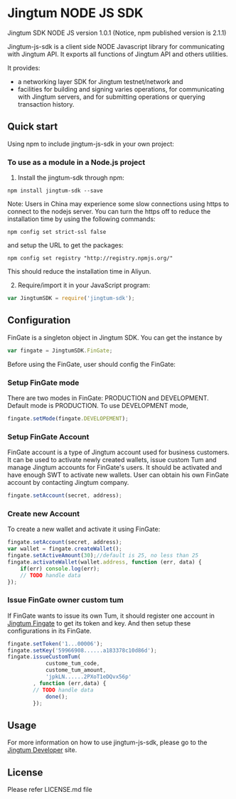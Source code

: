 # Jingtum NODE JS SDK

Jingtum SDK NODE JS version 1.0.1
(Notice, npm published version is 2.1.1)


Jingtum-js-sdk is a client side NODE Javascript library 
for communicating with Jingtum API. It exports all functions 
of Jingtum API and others utilities.

It provides:
- a networking layer SDK for Jingtum testnet/network and 
- facilities for building and signing varies operations, 
  for communicating with Jingtum servers, 
  and for submitting operations or querying transaction history.
## Quick start

Using npm to include jingtum-js-sdk in your own project:
### To use as a module in a Node.js project
1. Install the jingtum-sdk through npm:
```shell
npm install jingtum-sdk --save
```
Note:
Users in China may experience some slow connections using https 
to connect to the nodejs server. You can turn the https off to 
reduce the installation time by using the following commands:
```
npm config set strict-ssl false
```
and setup the URL to get the packages: 

```
npm config set registry "http://registry.npmjs.org/"
```
This should reduce the installation time in Aliyun.

2. Require/import it in your JavaScript program:
```js
var JingtumSDK = require('jingtum-sdk');
```
## Configuration
FinGate is a singleton object in Jingtum SDK. You can get the instance by
```js
var fingate = JingtumSDK.FinGate;
```
Before using the FinGate, user should config the FinGate:
### Setup FinGate mode
There are two modes in FinGate: PRODUCTION and DEVELOPMENT.
Default mode is PRODUCTION. To use DEVELOPMENT mode, 
```js
fingate.setMode(fingate.DEVELOPEMENT);
```
### Setup FinGate Account
FinGate account is a type of Jingtum account used for business customers.
It can be used to activate newly created wallets, issue custom Tum and 
manage Jingtum accounts for FinGate's users. 
It should be activated and have enough SWT to activate new wallets.
User can obtain his own FinGate account by contacting Jingtum company.
```js
fingate.setAccount(secret, address);
```
### Create new Account
To create a new wallet and activate it using FinGate:
```js
fingate.setAccount(secret, address);
var wallet = fingate.createWallet();
fingate.setActiveAmount(30);//default is 25, no less than 25
fingate.activateWallet(wallet.address, function (err, data) {
    if(err) console.log(err);
    // TODO handle data
});
```

### Issue FinGate owner custom tum
If FinGate wants to issue its own Tum, it should register one account in 
[Jingtum Fingate](https://fingate.jingtum.com) to get its token and key.
And then setup these configurations in its FinGate.
```js
fingate.setToken('1...00006');
fingate.setKey('59966908......a183378c10d86d');
fingate.issueCustomTum(
            custome_tum_code,
            custome_tum_amount,
            'jpkLN......2PXoT1eDQvx56p'
        , function (err,data) {
        // TODO handle data
            done();
        });

```

## Usage
For more information on how to use jingtum-js-sdk, please go to the 
[Jingtum Developer](http://developer.jingtum.com) site. 

## License
Please refer LICENSE.md file
